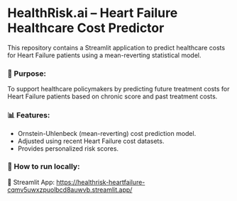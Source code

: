 # HealthRisk.ai – Heart Failure Healthcare Cost Predictor

This repository contains a Streamlit application to predict healthcare costs for Heart Failure patients using a mean-reverting statistical model.

### 🎯 Purpose:
To support healthcare policymakers by predicting future treatment costs for Heart Failure patients based on chronic score and past treatment costs.

### 📊 Features:
- Ornstein-Uhlenbeck (mean-reverting) cost prediction model.
- Adjusted using recent Heart Failure cost datasets.
- Provides personalized risk scores.

### 🚀 How to run locally:
🔗 Streamlit App: 
https://healthrisk-heartfailure-cqmv5uwxzpuolbcd8auwvb.streamlit.app/
